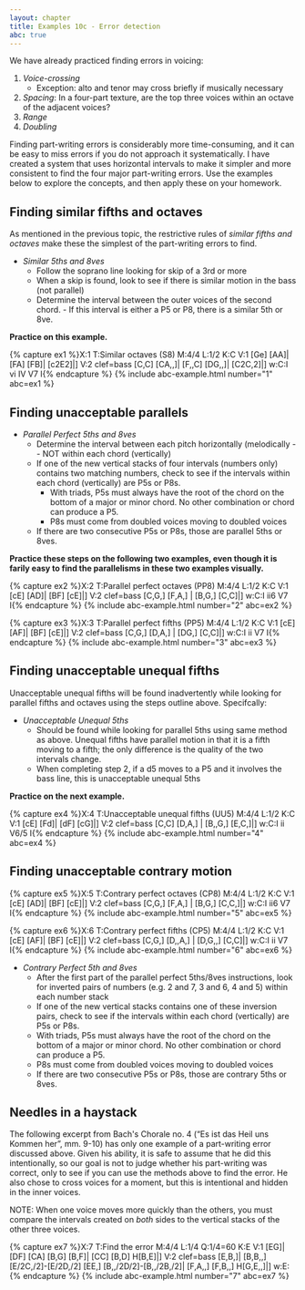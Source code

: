 ```yaml
---
layout: chapter
title: Examples 10c - Error detection
abc: true
---
```


We have already practiced finding errors in voicing:
1. *Voice-crossing*
    - Exception: alto and tenor may cross briefly if musically necessary
2. *Spacing*: In a four-part texture, are the top three voices within an octave of the adjacent voices?
3. *Range*
4. *Doubling* 

Finding part-writing errors is considerably more time-consuming, and it can be easy to miss errors if you do not approach it systematically. I have created a system that uses horizontal intervals to make it simpler and more consistent to find the four major part-writing errors. Use the examples below to explore the concepts, and then apply these on your homework.

## Finding similar fifths and octaves

As mentioned in the previous topic, the restrictive rules of *similar fifths and octaves* make these the simplest of the part-writing errors to find.

- *Similar 5ths and 8ves*
    - Follow the soprano line looking for skip of a 3rd or more
    - When a skip is found, look to see if there is similar motion in the bass (not parallel)
    - Determine the interval between the outer voices of the second chord. - If this interval is either a P5 or P8, there is a similar 5th or 8ve.

**Practice on this example.**

{% capture ex1 %}X:1
T:Similar octaves (S8)
M:4/4
L:1/2
K:C
V:1
[Ge] [AA]| [FA] [FB]| [c2E2]|]
V:2 clef=bass
[C,C] [CA,,]| [F,,C] [DG,,]| [C2C,2]|]
w:C:I vi IV V7 I{% endcapture %}
{% include abc-example.html number="1" abc=ex1 %}

## Finding unacceptable parallels

- *Parallel Perfect 5ths and 8ves*
    - Determine the interval between each pitch horizontally (melodically -- NOT within each chord (vertically)
    - If one of the new vertical stacks of four intervals (numbers only) contains two matching numbers, check to see if the intervals within each chord (vertically) are P5s or P8s.
      - With triads, P5s must always have the root of the chord on the bottom of a major or minor chord. No other combination or chord can produce a P5.
       - P8s must come from doubled voices moving to doubled voices
    - If there are two consecutive P5s or P8s, those are parallel 5ths or 8ves.

**Practice these steps on the following two examples, even though it is farily easy to find the parallelisms in these two examples visually.**

{% capture ex2 %}X:2
T:Parallel perfect octaves (PP8)
M:4/4
L:1/2
K:C
V:1
[cE] [AD]| [BF] [cE]|]
V:2 clef=bass
[C,G,] [F,A,] | [B,G,] [C,C]|]
w:C:I ii6 V7 I{% endcapture %}
{% include abc-example.html number="2" abc=ex2 %}

{% capture ex3 %}X:3
T:Parallel perfect fifths (PP5)
M:4/4
L:1/2
K:C
V:1
[cE] [AF]| [BF] [cE]|]
V:2 clef=bass
[C,G,] [D,A,] | [DG,] [C,C]|]
w:C:I ii V7 I{% endcapture %}
{% include abc-example.html number="3" abc=ex3 %}

## Finding unacceptable unequal fifths

Unacceptable unequal fifths will be found inadvertently while looking for parallel fifths and octaves using the steps outline above. Specifcally:

- *Unacceptable Unequal 5ths*
    - Should be found while looking for parallel 5ths using same method as above. Unequal fifths have parallel motion in that it is a fifth moving to a fifth; the only difference is the quality of the two intervals change.
    - When completing step 2, if a d5 moves to a P5 and it involves the bass line, this is unacceptable unequal 5ths

**Practice on the next example.**

{% capture ex4 %}X:4
T:Unacceptable unequal fifths (UU5)
M:4/4
L:1/2
K:C
V:1
[cE] [Fd]| [dF] [cG]|]
V:2 clef=bass
[C,C] [D,A,] | [B,,G,] [E,C,]|]
w:C:I ii V6/5 I{% endcapture %}
{% include abc-example.html number="4" abc=ex4 %}

## Finding unacceptable contrary motion

{% capture ex5 %}X:5
T:Contrary perfect octaves (CP8)
M:4/4
L:1/2
K:C
V:1
[cE] [AD]| [BF] [cE]|]
V:2 clef=bass
[C,G,] [F,A,] | [B,G,] [C,C,]|]
w:C:I ii6 V7 I{% endcapture %}
{% include abc-example.html number="5" abc=ex5 %}


{% capture ex6 %}X:6
T:Contrary perfect fifths (CP5)
M:4/4
L:1/2
K:C
V:1
[cE] [AF]| [BF] [cE]|]
V:2 clef=bass
[C,G,] [D,,A,] | [D,G,,] [C,C]|]
w:C:I ii V7 I{% endcapture %}
{% include abc-example.html number="6" abc=ex6 %}

- *Contrary Perfect 5th and 8ves*
    - After the first part of the parallel perfect 5ths/8ves instructions, look for inverted pairs of numbers (e.g. 2 and 7, 3 and 6, 4 and 5) within each number stack
    - If one of the new vertical stacks contains one of these inversion pairs, check to see if the intervals within each chord (vertically) are P5s or P8s.
    - With triads, P5s must always have the root of the chord on the bottom of a major or minor chord. No other combination or chord can produce a P5.
    - P8s must come from doubled voices moving to doubled voices
    - If there are two consecutive P5s or P8s, those are contrary 5ths or 8ves.

## Needles in a haystack

The following excerpt from Bach's Chorale no. 4 (“Es ist das Heil uns Kommen her”, mm. 9-10) has only one example of a part-writing error discussed above. Given his ability, it is safe to assume that he did this intentionally, so our goal is not to judge whether his part-writing was correct, only to see if you can use the methods above to find the error. He also chose to cross voices for a moment, but this is intentional and hidden in the inner voices. 

NOTE: When one voice moves more quickly than the others, you must compare the intervals created on *both* sides to the vertical stacks of the other three voices.

{% capture ex7 %}X:7
T:Find the error
M:4/4
L:1/4
Q:1/4=60
K:E
V:1
[EG]| [DF] [CA] [B,G] [B,F]| [CC] [B,D] H[B,E]|]
V:2 clef=bass
[E,B,]| [B,B,,] [E/2C,/2]-[E/2D,/2] [EE,] [B,,/2D/2]-[B,,/2B,/2]| [F,A,,] [F,B,,] H[G,E,,]|]
w:E:{% endcapture %}
{% include abc-example.html number="7" abc=ex7 %}